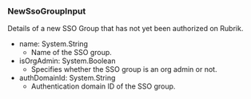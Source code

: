 ### NewSsoGroupInput
Details of a new SSO Group that has not yet been authorized on Rubrik.

- name: System.String
  - Name of the SSO group.
- isOrgAdmin: System.Boolean
  - Specifies whether the SSO group is an org admin or not.
- authDomainId: System.String
  - Authentication domain ID of the SSO group.

